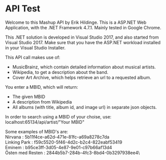 # API Test

Welcome to this Mashup API by Erik Hildinge.
This is a ASP.NET Web Application, with the .NET Framework 4.7.1. Mainly tested in Google Chrome.

This .NET solution is developed in Visual Studio 2017, and also started from Visual Studio 2017.
Make sure that you have the ASP.NET workload installed in your Visual Studio Installer.

This API call makes use of:
* MusicBrainz, which contain detailed information about musical artists.
* Wikipedia, to get a description about the band.
* Cover Art Archive, which helps retrieve an url to a requested album.

You enter a MBID, which will return:
* The given MBID
* A description from Wikipedia
* All albums (with title, album id, and image url) in separate json objects.

In order to search using a MBID of your choise, use:\
localhost:65134/api/artist/"Your MBID"

Some examples of MBID's are:\
Nirvana : 5b11f4ce-a62d-471e-81fc-a69a8278c7da\
Linking Park : f59c5520-5f46-4d2c-b2c4-822eabf53419\
Eminem : b95ce3ff-3d05-4e87-9e01-c97b66af13d4\
Östen med Resten : 2844b5b7-284b-4fc3-8bd4-0b3297938ee4\
